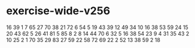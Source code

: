 # exercise-wide-v256
16
39
1
7
65
27
70
38
21
72
6
54
5
19
43
39
12
49
34
10
16
38
53
59
24
15
20
43
62
5
26
41
81
5
85
8
2
8
14
44
70
6
32
5
16
38
54
23
9
4
31
35
43
2
10
25
2
1
70
35
29
83
27
59
22
58
72
69
22
2
52
13
38
59
2
18
